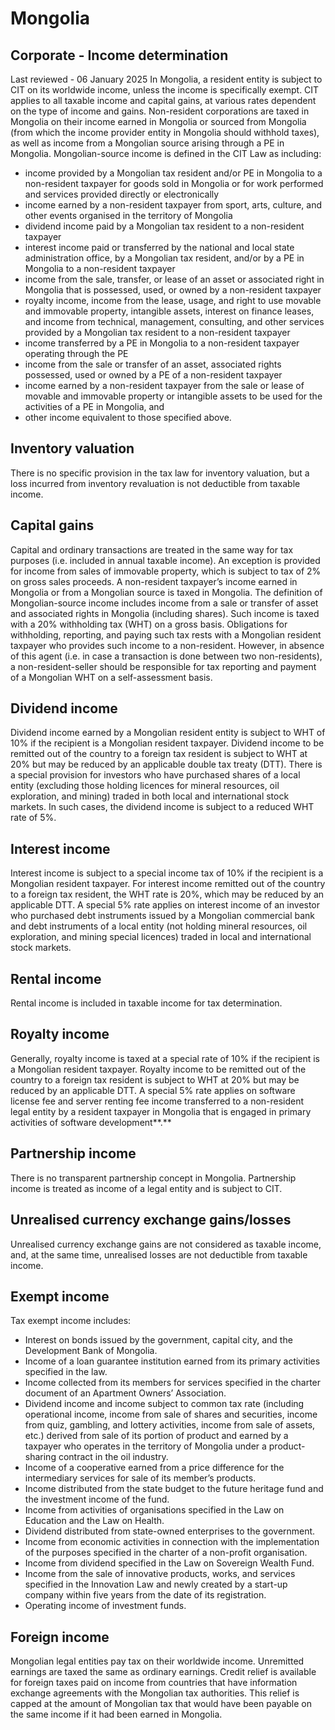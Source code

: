 # Mongolia
## Corporate - Income determination
Last reviewed - 06 January 2025
In Mongolia, a resident entity is subject to CIT on its worldwide income, unless the income is specifically exempt. CIT applies to all taxable income and capital gains, at various rates dependent on the type of income and gains.
Non-resident corporations are taxed in Mongolia on their income earned in Mongolia or sourced from Mongolia (from which the income provider entity in Mongolia should withhold taxes), as well as income from a Mongolian source arising through a PE in Mongolia.
Mongolian-source income is defined in the CIT Law as including:
  * income provided by a Mongolian tax resident and/or PE in Mongolia to a non-resident taxpayer for goods sold in Mongolia or for work performed and services provided directly or electronically
  * income earned by a non-resident taxpayer from sport, arts, culture, and other events organised in the territory of Mongolia
  * dividend income paid by a Mongolian tax resident to a non-resident taxpayer
  * interest income paid or transferred by the national and local state administration office, by a Mongolian tax resident, and/or by a PE in Mongolia to a non-resident taxpayer
  * income from the sale, transfer, or lease of an asset or associated right in Mongolia that is possessed, used, or owned by a non-resident taxpayer
  * royalty income, income from the lease, usage, and right to use movable and immovable property, intangible assets, interest on finance leases, and income from technical, management, consulting, and other services provided by a Mongolian tax resident to a non-resident taxpayer
  * income transferred by a PE in Mongolia to a non-resident taxpayer operating through the PE
  * income from the sale or transfer of an asset, associated rights possessed, used or owned by a PE of a non-resident taxpayer
  * income earned by a non-resident taxpayer from the sale or lease of movable and immovable property or intangible assets to be used for the activities of a PE in Mongolia, and
  * other income equivalent to those specified above.


## Inventory valuation
There is no specific provision in the tax law for inventory valuation, but a loss incurred from inventory revaluation is not deductible from taxable income.
## Capital gains
Capital and ordinary transactions are treated in the same way for tax purposes (i.e. included in annual taxable income). An exception is provided for income from sales of immovable property, which is subject to tax of 2% on gross sales proceeds.
A non-resident taxpayer’s income earned in Mongolia or from a Mongolian source is taxed in Mongolia. The definition of Mongolian-source income includes income from a sale or transfer of asset and associated rights in Mongolia (including shares). Such income is taxed with a 20% withholding tax (WHT) on a gross basis.
Obligations for withholding, reporting, and paying such tax rests with a Mongolian resident taxpayer who provides such income to a non-resident. However, in absence of this agent (i.e. in case a transaction is done between two non-residents), a non-resident-seller should be responsible for tax reporting and payment of a Mongolian WHT on a self-assessment basis.
## Dividend income
Dividend income earned by a Mongolian resident entity is subject to WHT of 10% if the recipient is a Mongolian resident taxpayer. Dividend income to be remitted out of the country to a foreign tax resident is subject to WHT at 20% but may be reduced by an applicable double tax treaty (DTT).
There is a special provision for investors who have purchased shares of a local entity (excluding those holding licences for mineral resources, oil exploration, and mining) traded in both local and international stock markets. In such cases, the dividend income is subject to a reduced WHT rate of 5%.
## Interest income
Interest income is subject to a special income tax of 10% if the recipient is a Mongolian resident taxpayer. For interest income remitted out of the country to a foreign tax resident, the WHT rate is 20%, which may be reduced by an applicable DTT.
A special 5% rate applies on interest income of an investor who purchased debt instruments issued by a Mongolian commercial bank and debt instruments of a local entity (not holding mineral resources, oil exploration, and mining special licences) traded in local and international stock markets.
## Rental income
Rental income is included in taxable income for tax determination.
## Royalty income
Generally, royalty income is taxed at a special rate of 10% if the recipient is a Mongolian resident taxpayer. Royalty income to be remitted out of the country to a foreign tax resident is subject to WHT at 20% but may be reduced by an applicable DTT.
A special 5% rate applies on software license fee and server renting fee income transferred to a non-resident legal entity by a resident taxpayer in Mongolia that is engaged in primary activities of software development**.**
## Partnership income
There is no transparent partnership concept in Mongolia. Partnership income is treated as income of a legal entity and is subject to CIT.
## Unrealised currency exchange gains/losses
Unrealised currency exchange gains are not considered as taxable income, and, at the same time, unrealised losses are not deductible from taxable income.
## Exempt income
Tax exempt income includes:
  * Interest on bonds issued by the government, capital city, and the Development Bank of Mongolia.
  * Income of a loan guarantee institution earned from its primary activities specified in the law.
  * Income collected from its members for services specified in the charter document of an Apartment Owners’ Association.
  * Dividend income and income subject to common tax rate (including operational income, income from sale of shares and securities, income from quiz, gambling, and lottery activities, income from sale of assets, etc.) derived from sale of its portion of product and earned by a taxpayer who operates in the territory of Mongolia under a product-sharing contract in the oil industry.
  * Income of a cooperative earned from a price difference for the intermediary services for sale of its member’s products.
  * Income distributed from the state budget to the future heritage fund and the investment income of the fund.
  * Income from activities of organisations specified in the Law on Education and the Law on Health.
  * Dividend distributed from state-owned enterprises to the government.
  * Income from economic activities in connection with the implementation of the purposes specified in the charter of a non-profit organisation.
  * Income from dividend specified in the Law on Sovereign Wealth Fund.
  * Income from the sale of innovative products, works, and services specified in the Innovation Law and newly created by a start-up company within five years from the date of its registration.
  * Operating income of investment funds.


## Foreign income
Mongolian legal entities pay tax on their worldwide income. Unremitted earnings are taxed the same as ordinary earnings.
Credit relief is available for foreign taxes paid on income from countries that have information exchange agreements with the Mongolian tax authorities. This relief is capped at the amount of Mongolian tax that would have been payable on the same income if it had been earned in Mongolia.
